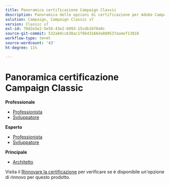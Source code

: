 ```yaml
---
title: Panoramica certificazione Campaign Classic
description: Panoramica delle opzioni di certificazione per Adobe Campaign Classic
solution: Campaign, Campaign Classic v7
version: Classic v7
exl-id: 70d2e3e2-5e58-43e2-b093-15cdb16f0a0c
source-git-commit: 532a84cc638ac1f8b43166da880537aa4ef13818
workflow-type: tm+mt
source-wordcount: '43'
ht-degree: 11%

---
```


# Panoramica certificazione Campaign Classic

**Professionale**

* [Professionista](/help/certifications/acc/acc-p-business.md) <!--AD0-E329-->
* [Sviluppatore](/help/certifications/acc/acc-p-developer.md) <!--AD0-E331-->

**Esperto**

* [Professionista](/help/certifications/acc/acc-e-business.md) <!--AD0-E327-->
* [Sviluppatore](/help/certifications/acc/acc-e-developer.md) <!--AD0-E330-->

**Principale**

* [Architetto](/help/certifications/acc/acc-m-developer.md) <!--AD0-E328-->

Visita il [Rinnovare la certificazione](/help/certifications/renew.md) per verificare se è disponibile un&#39;opzione di rinnovo per questo prodotto.

